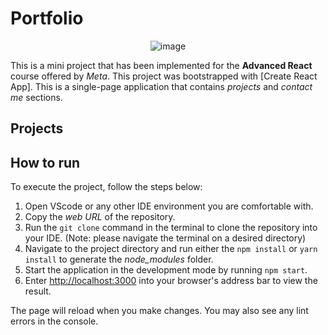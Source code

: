 # Portfolio
<div align="center">
  
![image](https://github.com/SaraBolouriB/portfolio/assets/45979215/c49407ca-d7d0-429b-9de9-1f2d8c636e71)
</div>
<p align="justify">

This is a mini project that has been implemented for the **Advanced React** course offered by *Meta*. This project was bootstrapped with [Create React App]. 
This is a single-page application that contains *projects* and *contact me* sections.
</p>

## Projects

## How to run
To execute the project, follow the steps below:

1. Open VScode or any other IDE environment you are comfortable with.
2. Copy the *web URL* of the repository.
3. Run the `git clone` command in the terminal to clone the repository into your IDE. (Note: please navigate the terminal on a desired directory)
4. Navigate to the project directory and run either the `npm install` or `yarn install` to generate the *node_modules* folder.
5. Start the application in the development mode by running `npm start`.
6. Enter [http://localhost:3000](http://localhost:3000) into your browser's  address bar to view the result. 

The page will reload when you make changes. You may also see any lint errors in the console.

